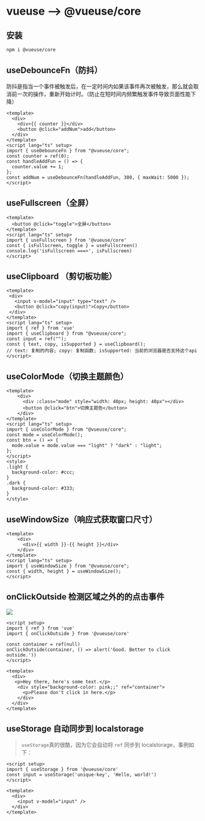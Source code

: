# vueuse    -->   @vueuse/core

## 安装

```bash
npm i @vueuse/core
```



## useDebounceFn（防抖）

防抖是指当一个事件被触发后，在一定时间内如果该事件再次被触发，那么就会取消前一次的操作，重新开始计时。（防止在短时间内频繁触发事件导致页面性能下降）

```vue
<template>
  <div>
    <div>{{ counter }}</div>
    <button @click="addNum">add</button>
  </div>
</template>
<script lang="ts" setup>
import { useDebounceFn } from "@vueuse/core";
const counter = ref(0);
const handleAddFun = () => {
  counter.value += 1;
};
const addNum = useDebounceFn(handleAddFun, 300, { maxWait: 5000 });
</script>
```

## useFullscreen（全屏）

```vue
<template>
  <button @click="toggle">全屏</button>
</template>
<script lang="ts" setup>
import { useFullscreen } from '@vueuse/core'
const { isFullscreen, toggle } = useFullscreen()
console.log('isFullscreen ===>', isFullscreen)
</script>

```

## useClipboard （剪切板功能）

```vue
<template>
 <div>
   <input v-model="input" type="text" />
   <button @click="copy(input)">Copy</button>
 </div>
</template>
<script lang="ts" setup>
import { ref } from 'vue'
import { useClipboard } from "@vueuse/core";
const input = ref("");
const { text, copy, isSupported } = useClipboard();
// text: 复制的内容; copy: 复制函数; isSupported: 当前的浏览器是否支持这个api
</script>

```

## useColorMode（切换主题颜色）

```vue
<template>
	<div>
	  <div :class="mode" style="width: 40px; height: 40px"></div>
      <button @click="btn">切换主题色</button>
	</div>
</template>
<script lang="ts" setup>
import { useColorMode } from "@vueuse/core";
const mode = useColorMode();
const btn = () => {
  mode.value = mode.value === "light" ? "dark" : "light";
};
</script>
<style>
.light {
  background-color: #ccc;
}
.dark {
  background-color: #333;
}
</style>

```

## useWindowSize（响应式获取窗口尺寸）

```vue
<template>
	<div>
	  <div>{{ width }}-{{ height }}</div>
	</div>
</template>
<script lang="ts" setup>
import { useWindowSize } from "@vueuse/core";
const { width, height } = useWindowSize();
</script>
```

## onClickOutside 检测区域之外的的点击事件

![](https://p3-juejin.byteimg.com/tos-cn-i-k3u1fbpfcp/cb5f8c82970946f8a53186019797bf4d~tplv-k3u1fbpfcp-zoom-in-crop-mark:1512:0:0:0.awebp?)



```vue
<script setup>
import { ref } from 'vue'
import { onClickOutside } from '@vueuse/core'

const container = ref(null)
onClickOutside(container, () => alert('Good. Better to click outside.'))
</script>

<template>
  <div>
   <p>Hey there, here's some text.</p>
    <div style="background-color: pink;;" ref="container">
      <p>Please don't click in here.</p>
    </div>
  </div>
</template>
```



## useStorage 自动同步到 localstorage

> `useStorage`真的很酷，因为它会自动将 `ref` 同步到 localstorage，事例如下：

```vue
<script setup>
import { useStorage } from '@vueuse/core'
const input = useStorage('unique-key', 'Hello, world!')
</script>

<template>
  <div>
    <input v-model="input" />
  </div>
</template>
```

